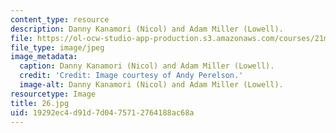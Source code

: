 ```yaml
---
content_type: resource
description: Danny Kanamori (Nicol) and Adam Miller (Lowell).
file: https://ol-ocw-studio-app-production.s3.amazonaws.com/courses/21m-873-theater-arts-topics-fall-2004-january-iap-2005/19292ec4d91d7d0475712764188ac68a_26.jpg
file_type: image/jpeg
image_metadata:
  caption: Danny Kanamori (Nicol) and Adam Miller (Lowell).
  credit: 'Credit: Image courtesy of Andy Perelson.'
  image-alt: Danny Kanamori (Nicol) and Adam Miller (Lowell).
resourcetype: Image
title: 26.jpg
uid: 19292ec4-d91d-7d04-7571-2764188ac68a
---
```

